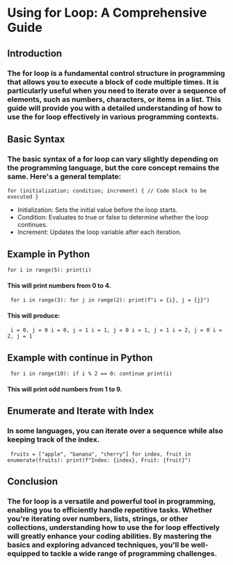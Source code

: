 # Using for Loop: A Comprehensive Guide 
## Introduction 
### The for loop is a fundamental control structure in programming that allows you to execute a block of code multiple times. It is particularly useful when you need to iterate over a sequence of elements, such as numbers, characters, or items in a list. This guide will provide you with a detailed understanding of how to use the for loop effectively in various programming contexts. 
## Basic Syntax 
### The basic syntax of a for loop can vary slightly depending on the programming language, but the core concept remains the same. Here's a general template: 
`for (initialization; condition; increment) {
    // Code block to be executed
}`
- Initialization: Sets the initial value before the loop starts. 
- Condition: Evaluates to true or false to determine whether the loop continues. 
- Increment: Updates the loop variable after each iteration. 
## Example in Python 
`for i in range(5):
    print(i)` 
#### This will print numbers from 0 to 4. 
` for i in range(3):
    for j in range(2):
        print(f"i = {i}, j = {j}")`
#### This will produce: 
` i = 0, j = 0
i = 0, j = 1
i = 1, j = 0
i = 1, j = 1
i = 2, j = 0
i = 2, j = 1`
## Example with continue in Python 
` for i in range(10):
    if i % 2 == 0:
        continue
    print(i)` 
#### This will print odd numbers from 1 to 9. 
## Enumerate and Iterate with Index 
### In some languages, you can iterate over a sequence while also keeping track of the index. 
` fruits = ["apple", "banana", "cherry"]
for index, fruit in enumerate(fruits):
    print(f"Index: {index}, Fruit: {fruit}")`
## Conclusion 
### The for loop is a versatile and powerful tool in programming, enabling you to efficiently handle repetitive tasks. Whether you're iterating over numbers, lists, strings, or other collections, understanding how to use the for loop effectively will greatly enhance your coding abilities. By mastering the basics and exploring advanced techniques, you'll be well-equipped to tackle a wide range of programming challenges. 